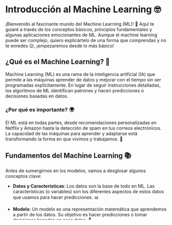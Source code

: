 # Introducción al Machine Learning 🤓

¡Bienvenido al fascinante mundo del Machine Learning (ML)! 🎉 Aquí te guiaré a través de los conceptos básicos, principios fundamentales y algunas aplicaciones emocionantes de ML. Aunque el machine learning puede ser complejo, quiero explicártelo de una forma que comprendas y no te enredes 😉, ¡empezaremos desde lo más básico!

## ¿Qué es el Machine Learning? 🤔

Machine Learning (ML) es una rama de la inteligencia artificial (IA) que permite a las máquinas aprender de datos y mejorar con el tiempo sin ser programadas explícitamente. En lugar de seguir instrucciones detalladas, los algoritmos de ML identifican patrones y hacen predicciones o decisiones basadas en datos.

### ¿Por qué es importante? 🌍

El ML está en todas partes, desde recomendaciones personalizadas en Netflix y Amazon hasta la detección de spam en tus correos electrónicos. La capacidad de las máquinas para aprender y adaptarse está transformando la forma en que vivimos y trabajamos. 🚀

## Fundamentos del Machine Learning 📚

Antes de sumergirnos en los modelos, vamos a desglosar algunos conceptos clave:

- **Datos y Características**: Los datos son la base de todo en ML. Las características (o variables) son los diferentes aspectos de estos datos que usamos para hacer predicciones. 📊
  
- **Modelo**: Un modelo es una representación matemática que aprendemos a partir de los datos. Su objetivo es hacer predicciones o tomar decisiones basadas en esos datos. 🧠

- **Entrenamiento y Prueba**: Entrenar un modelo implica enseñarle usando un conjunto de datos. Después, probamos su desempeño con un conjunto de datos separado para ver qué tan bien generaliza a nuevos datos. 📈

- **Tipos de Aprendizaje**:
  - **Aprendizaje Supervisado**: Se entrena el modelo con datos etiquetados, es decir, datos que tienen la respuesta correcta.
  - **Aprendizaje No Supervisado**: Se trabaja con datos no etiquetados para encontrar patrones o estructuras subyacentes.
  - **Aprendizaje por Refuerzo**: El modelo aprende a través de recompensas y penalizaciones, similar a cómo un videojuego enseña a jugar. 🎮

## 3. Modelos de Machine Learning 🛠️

Los modelos de machine learning son las herramientas que utilizamos para resolver problemas específicos de predicción o clasificación. A continuación, te presento algunos de los modelos más comunes y en qué tipo de aprendizaje suelen aplicarse:

- **Regresión Lineal**: Un modelo simple y efectivo que se utiliza en el aprendizaje supervisado para predecir valores continuos, como el precio de una casa o el salario de una persona. Ideal para problemas de regresión. 📉
  
- **Regresión Logística**: Aunque su nombre sugiere que es una técnica de regresión, este modelo es muy útil para problemas de clasificación binaria (por ejemplo, sí/no, verdadero/falso). 💡

- **Árboles de Decisión**: Se utilizan tanto en clasificación como en regresión. Son modelos que aprenden a partir de preguntas secuenciales sobre los datos. 🌳

- **K-Means**: Un algoritmo de aprendizaje no supervisado que agrupa datos similares en "clusters". Ideal para descubrir patrones en grandes conjuntos de datos sin etiquetas. 🔍

- **Redes Neuronales**: Inspiradas en el cerebro humano, las redes neuronales se utilizan para resolver problemas complejos. Son esenciales en tareas como reconocimiento de imágenes y procesamiento de lenguaje natural. 🧠

¡Con estos modelos puedes empezar a experimentar y resolver problemas del mundo real!

## Aplicaciones Comunes de Machine Learning 🌟

Aquí tienes algunas aplicaciones de ML que puedes reconocer:
- **Recomendaciones**: ¿Cómo Netflix sugiere qué ver a continuación? 🎥
- **Detección de Fraude**: Cómo las instituciones financieras identifican actividades sospechosas. 💳
- **Reconocimiento de Imágenes**: Cómo tu teléfono identifica caras en tus fotos. 📸


![Imagen](https://i.pinimg.com/originals/ed/87/d5/ed87d561f9e1fd0b4de1935dafbdf41a.png)

---

